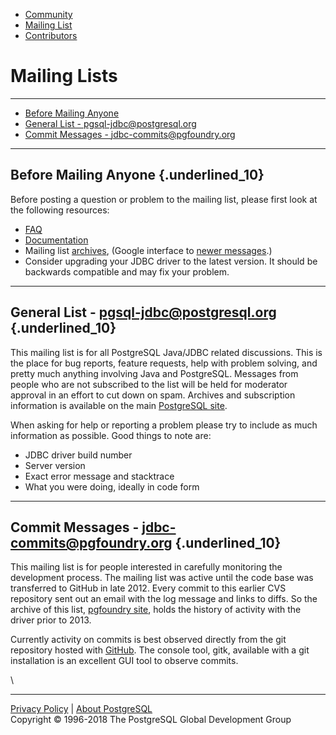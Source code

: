 -   [Community](community.html)
-   [Mailing List](mailinglist.html)
-   [Contributors](contributors.html)

Mailing Lists
=============

* * * * *

-   [Before Mailing Anyone](#before)
-   [General List - pgsql-jdbc@postgresql.org](#general)
-   [Commit Messages - jdbc-commits@pgfoundry.org](#commits)

* * * * *

Before Mailing Anyone {.underlined_10}
---------------------

Before posting a question or problem to the mailing list, please first
look at the following resources:

-   [FAQ](../documentation/faq.html)
-   [Documentation](../documentation/documentation.html)
-   Mailing list [archives](http://archives.postgresql.org/pgsql-jdbc),
    (Google interface to [newer
    messages](http://groups.google.com/group/pgsql.interfaces.jdbc).)
-   Consider upgrading your JDBC driver to the latest version. It should
    be backwards compatible and may fix your problem.

* * * * *

General List - pgsql-jdbc@postgresql.org {.underlined_10}
----------------------------------------

This mailing list is for all PostgreSQL Java/JDBC related discussions.
This is the place for bug reports, feature requests, help with problem
solving, and pretty much anything involving Java and PostgreSQL.
Messages from people who are not subscribed to the list will be held for
moderator approval in an effort to cut down on spam. Archives and
subscription information is available on the main [PostgreSQL
site](http://archives.postgresql.org/pgsql-jdbc/).

When asking for help or reporting a problem please try to include as
much information as possible. Good things to note are:

-   JDBC driver build number
-   Server version
-   Exact error message and stacktrace
-   What you were doing, ideally in code form

* * * * *

Commit Messages - jdbc-commits@pgfoundry.org {.underlined_10}
--------------------------------------------

This mailing list is for people interested in carefully monitoring the
development process. The mailing list was active until the code base was
transferred to GitHub in late 2012. Every commit to this earlier CVS
repository sent out an email with the log message and links to diffs. So
the archive of this list, [pgfoundry
site](http://lists.pgfoundry.org/mailman/listinfo/jdbc-commits), holds
the history of activity with the driver prior to 2013.

Currently activity on commits is best observed directly from the git
repository hosted with [GitHub](https://github.com/pgjdbc/pgjdbc). The
console tool, gitk, available with a git installation is an excellent
GUI tool to observe commits.

\

* * * * *

[Privacy Policy](https://www.postgresql.org/about/privacypolicy) |
[About PostgreSQL](https://www.postgresql.org/about/)\
 Copyright © 1996-2018 The PostgreSQL Global Development Group
